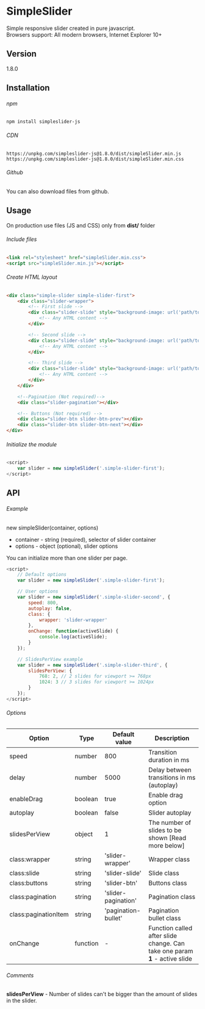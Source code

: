 # SimpleSlider
Simple responsive slider created in pure javascript.
<br> Browsers support: All modern browsers, Internet Explorer 10+

## Version
1.8.0

## Installation

###### npm
```
npm install simpleslider-js
```

###### CDN
```
https://unpkg.com/simpleslider-js@1.8.0/dist/simpleSlider.min.js
https://unpkg.com/simpleslider-js@1.8.0/dist/simpleSlider.min.css
```

###### Github
You can also download files from github.

## Usage
On production use files (JS and CSS) only from **dist/** folder

###### Include files
```html
<link rel="stylesheet" href="simpleSlider.min.css"> 
<script src="simpleSlider.min.js"></script>  
```

###### Create HTML layout
```html
<div class="simple-slider simple-slider-first">
    <div class="slider-wrapper">
        <!-- First slide -->
        <div class="slider-slide" style="background-image: url('path/to/image')">
            <!-- Any HTML content -->
        </div>

        <!-- Second slide -->
        <div class="slider-slide" style="background-image: url('path/to/image')">
            <!-- Any HTML content -->
        </div>

        <!-- Third slide -->
        <div class="slider-slide" style="background-image: url('path/to/image')">
            <!-- Any HTML content -->
        </div>
    </div>

    <!--Pagination (Not required)-->
    <div class="slider-pagination"></div>

    <!-- Buttons (Not required) -->
    <div class="slider-btn slider-btn-prev"></div>
    <div class="slider-btn slider-btn-next"></div> 
</div>
```

###### Initialize the module
```javascript
<script>
    var slider = new simpleSlider('.simple-slider-first');
</script>
```

## API

###### Example
new simpleSlider(container, options)

* container - string (required), selector of slider container
* options - object (optional), slider options

You can initialize more than one slider per page.

```javascript
<script>
    // Default options
    var slider = new simpleSlider('.simple-slider-first');  

    // User options
    var slider = new simpleSlider('.simple-slider-second', {
        speed: 800,
        autoplay: false,
        class: {
            wrapper: 'slider-wrapper'
        },
        onChange: function(activeSlide) {
            console.log(activeSlide);
        }
    });

    // SlidesPerView example
    var slider = new simpleSlider('.simple-slider-third', {
        slidesPerView: {
            768: 2, // 2 slides for viewport >= 768px
            1024: 3 // 3 slides for viewport >= 1024px
        }
    });
</script>
```

###### Options

| Option  | Type | Default value | Description |
| ----- | ----- | ----- | ----- |
| speed | number | 800 | Transition duration in ms |
| delay | number | 5000 | Delay between transitions in ms (autoplay) |
| enableDrag | boolean | true | Enable drag option | 
| autoplay | boolean | false | Slider autoplay |
| slidesPerView | object | 1 | The number of slides to be shown [Read more below] |
| class:wrapper | string | 'slider-wrapper' | Wrapper class |
| class:slide | string | 'slider-slide' | Slide class |
| class:buttons | string | 'slider-btn' | Buttons class |
| class:pagination | string | 'slider-pagination' | Pagination class |
| class:paginationItem | string | 'pagination-bullet' | Pagination bullet class |
| onChange | function | - | Function called after slide change. Can take one param <br> **1** - active slide|

###### Comments

**slidesPerView** - Number of slides can't be bigger than the amount of slides in the slider.
